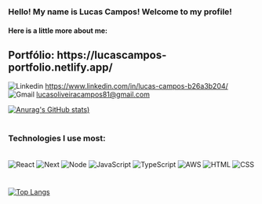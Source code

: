 ### Hello! My name is Lucas Campos! Welcome to my profile!
#### Here is a little more about me:
<h2> Portfólio: https://lucascampos-portfolio.netlify.app/</h2>

![Linkedin](https://img.shields.io/badge/LinkedIn-0077B5?style=for-the-badge&logo=linkedin&logoColor=white) https://www.linkedin.com/in/lucas-campos-b26a3b204/ <br/>
![Gmail](https://img.shields.io/badge/Gmail-D14836?style=for-the-badge&logo=gmail&logoColor=white) lucasoliveiracampos81@gmail.com

[![Anurag's GitHub stats](https://github-readme-stats-sigma-five.vercel.app/api?username=lucascmpos&theme=radical))](https://github.com/anuraghazra/github-readme-stats)

#

### Technologies I use most:
<div stile="display: inline_block"><br/>
   <img align="center" alt="React" src="https://img.shields.io/badge/React-20232A?style=for-the-badge&logo=react&logoColor=61DAFB" />
   <img align="center" alt="Next" src="https://img.shields.io/badge/next.js-000000?style=for-the-badge&logo=nextdotjs&logoColor=white" />
   <img align="center" alt="Node" src="https://img.shields.io/badge/node-232F3E?style=for-the-badge&logo=amazon-aws&logoColor=white" />
   <img align="center" alt="JavaScript" src="https://img.shields.io/badge/JavaScript-F7DF1E?style=for-the-badge&logo=javascript&logoColor=black" />
   <img align="center" alt="TypeScript" src="https://img.shields.io/badge/TypeScript-007ACC?style=for-the-badge&logo=typescript&logoColor=white" />
   <img align="center" alt="AWS" src="https://img.shields.io/badge/Amazon_AWS-232F3E?style=for-the-badge&logo=amazon-aws&logoColor=white" />
   <img align="center" alt="HTML" src="https://img.shields.io/badge/HTML5-E34F26?style=for-the-badge&logo=html5&logoColor=white" />
   <img align="center" alt="CSS" src="https://img.shields.io/badge/CSS3-1572B6?style=for-the-badge&logo=css3&logoColor=white" />
  


# 
[![Top Langs](https://github-readme-stats-sigma-five.vercel.app/api/top-langs/?username=lucascmpos&layout=compact&theme=tokyonight)](https://github.com/anuraghazra/github-readme-stats)
